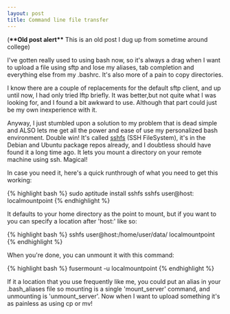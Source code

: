 ```yaml
---
layout: post
title: Command line file transfer
---
```


(**\*\*Old post alert\*\*** This is an old post I dug up from sometime around college)

I've gotten really used to using bash now, so it's always a drag when I want to
upload a file using sftp and lose my aliases, tab completion and everything else
from my .bashrc.  It's also more of a pain to copy directories.

I know there are a couple of replacements for the default sftp client, and up
until now, I had only tried lftp briefly.  It was better,but not quite what I
was looking for, and I found a bit awkward to use.  Although that part could
just be my own inexperience with it.

Anyway, I just stumbled upon a solution to my problem that is dead simple and ALSO lets me get all the power and ease of use my personalized bash environment.  Double win!  It's called <a href="http://fuse.sourceforge.net/sshfs.html">sshfs</a> (SSH FileSystem), it's in the Debian and Ubuntu package repos already, and I doubtless should have found it a long time ago.  It lets you mount a directory on your remote machine using ssh.  Magical!

In case you need it, here's a quick runthrough of what you need to get this working:

{% highlight bash %}
sudo aptitude install sshfs
sshfs user@host: localmountpoint
{% endhighlight %}

It defaults to your home directory as the point to mount, but if you want to you can specify a location after 'host:' like so:

{% highlight bash %}
sshfs user@host:/home/user/data/ localmountpoint
{% endhighlight %}

When you're done, you can unmount it with this command:

{% highlight bash %}
fusermount -u localmountpoint
{% endhighlight %}

If it a location that you use frequently like me, you could put an alias in your .bash\_aliases file so mounting is a single 'mount\_server' command, and unmounting is 'unmount\_server'.
Now when I want to upload something it's as painless as using cp or mv!
